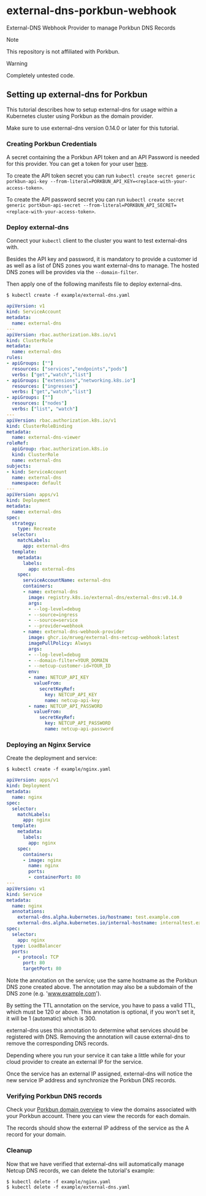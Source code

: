 # external-dns-porkbun-webhook

External-DNS Webhook Provider to manage Porkbun DNS Records

> [!NOTE]
> This repository is not affiliated with Porkbun.

> [!WARNING]
> Completely untested code.


## Setting up external-dns for Porkbun

This tutorial describes how to setup external-dns for usage within a Kubernetes cluster using Porkbun as the domain provider.

Make sure to use external-dns version 0.14.0 or later for this tutorial.

### Creating Porkbun Credentials

A secret containing the a Porkbun API token and an API Password is needed for this provider. You can get a token for your user [here](https://porkbun.com/account/api).

To create the API token secret you can run `kubectl create secret generic porkbun-api-key --from-literal=PORKBUN_API_KEY=<replace-with-your-access-token>`.

To create the API password secret you can run `kubectl create secret generic portkbun-api-secret --from-literal=PORKBUN_API_SECRET=<replace-with-your-access-token>`.

### Deploy external-dns

Connect your `kubectl` client to the cluster you want to test external-dns with.

Besides the API key and password, it is mandatory to provide a customer id as well as a list of DNS zones you want external-dns to manage. The hosted DNS zones will be provides via the `--domain-filter`.

Then apply one of the following manifests file to deploy external-dns.

```
$ kubectl create -f example/external-dns.yaml
```

[embedmd]:# (example/external-dns.yaml)
```yaml
apiVersion: v1
kind: ServiceAccount
metadata:
  name: external-dns
---
apiVersion: rbac.authorization.k8s.io/v1
kind: ClusterRole
metadata:
  name: external-dns
rules:
- apiGroups: [""]
  resources: ["services","endpoints","pods"]
  verbs: ["get","watch","list"]
- apiGroups: ["extensions","networking.k8s.io"]
  resources: ["ingresses"]
  verbs: ["get","watch","list"]
- apiGroups: [""]
  resources: ["nodes"]
  verbs: ["list", "watch"]
---
apiVersion: rbac.authorization.k8s.io/v1
kind: ClusterRoleBinding
metadata:
  name: external-dns-viewer
roleRef:
  apiGroup: rbac.authorization.k8s.io
  kind: ClusterRole
  name: external-dns
subjects:
- kind: ServiceAccount
  name: external-dns
  namespace: default
---
apiVersion: apps/v1
kind: Deployment
metadata:
  name: external-dns
spec:
  strategy:
    type: Recreate
  selector:
    matchLabels:
      app: external-dns
  template:
    metadata:
      labels:
        app: external-dns
    spec:
      serviceAccountName: external-dns
      containers:
      - name: external-dns
        image: registry.k8s.io/external-dns/external-dns:v0.14.0
        args:
        - --log-level=debug
        - --source=ingress
        - --source=service
        - --provider=webhook
      - name: external-dns-webhook-provider
        image: ghcr.io/mrueg/external-dns-netcup-webhook:latest
        imagePullPolicy: Always
        args:
        - --log-level=debug
        - --domain-filter=YOUR_DOMAIN
        - --netcup-customer-id=YOUR_ID
        env:
        - name: NETCUP_API_KEY
          valueFrom:
            secretKeyRef:
              key: NETCUP_API_KEY
              name: netcup-api-key
        - name: NETCUP_API_PASSWORD
          valueFrom:
            secretKeyRef:
              key: NETCUP_API_PASSWORD
              name: netcup-api-password

```

### Deploying an Nginx Service

Create the deployment and service:

```
$ kubectl create -f example/nginx.yaml
```

[embedmd]:# (example/nginx.yaml)
```yaml
apiVersion: apps/v1
kind: Deployment
metadata:
  name: nginx
spec:
  selector:
    matchLabels:
      app: nginx
  template:
    metadata:
      labels:
        app: nginx
    spec:
      containers:
      - image: nginx
        name: nginx
        ports:
        - containerPort: 80
---
apiVersion: v1
kind: Service
metadata:
  name: nginx
  annotations:
    external-dns.alpha.kubernetes.io/hostname: test.example.com
    external-dns.alpha.kubernetes.io/internal-hostname: internaltest.example.com
spec:
  selector:
    app: nginx
  type: LoadBalancer
  ports:
    - protocol: TCP
      port: 80
      targetPort: 80
```

Note the annotation on the service; use the same hostname as the Porkbun DNS zone created above. The annotation may also be a subdomain
of the DNS zone (e.g. 'www.example.com').

By setting the TTL annotation on the service, you have to pass a valid TTL, which must be 120 or above.
This annotation is optional, if you won't set it, it will be 1 (automatic) which is 300.

external-dns uses this annotation to determine what services should be registered with DNS.  Removing the annotation
will cause external-dns to remove the corresponding DNS records.

Depending where you run your service it can take a little while for your cloud provider to create an external IP for the service.

Once the service has an external IP assigned, external-dns will notice the new service IP address and synchronize
the Porkbun DNS records.

### Verifying Porkbun DNS records

Check your [Porkbun domain overview](https://porkbun.com/account/domainsSpeedy) to view the domains associated with your Porkbun account. There you can view the records for each domain.

The records should show the external IP address of the service as the A record for your domain.

### Cleanup

Now that we have verified that external-dns will automatically manage Netcup DNS records, we can delete the tutorial's example:

```
$ kubectl delete -f example/nginx.yaml
$ kubectl delete -f example/external-dns.yaml
```
